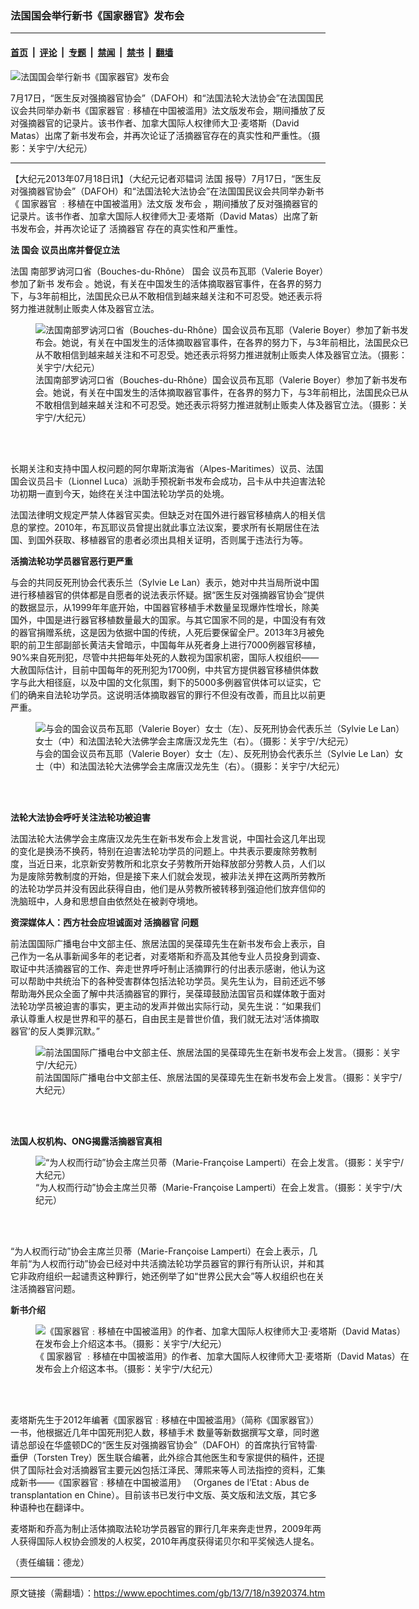 ### 法国国会举行新书《国家器官》发布会

---

#### [首页](../../../..?n3920374) &nbsp;|&nbsp; [评论](../../../../../epoch-comment?n3920374) &nbsp;|&nbsp; [专题](../../../../../epoch-special?n3920374) &nbsp;|&nbsp; [禁闻](../../../../../epoch-news?n3920374) &nbsp;|&nbsp; [禁书](../../../../../books?n3920374) &nbsp;|&nbsp; [翻墙](https://github.com/gfw-breaker/nogfw/blob/master/README.md?n3920374)


<div><img alt="法国国会举行新书《国家器官》发布会" class="attachment-djy_600_400 size-djy_600_400 wp-post-image" src="https://i.epochtimes.com/assets/uploads/2013/07/1307181147342551-600x400.jpg"/>
<div class="caption">
 <p>
  7月17日，“医生反对强摘器官协会”（DAFOH）和“法国法轮大法协会”在法国国民议会共同举办新书《国家器官﹕移植在中国被滥用》法文版发布会，期间播放了反对强摘器官的记录片。该书作者、加拿大国际人权律师大卫·麦塔斯（David Matas）出席了新书发布会，并再次论证了活摘器官存在的真实性和严重性。（摄影：关宇宁/大纪元）
 </p>
</div></div><hr/><div class="post_content" id="artbody" itemprop="articleBody">
 <!-- article content begin -->
 <p>
  【大纪元2013年07月18日讯】（大纪元记者邓韫词
  <ok href="https://www.epochtimes.com/gb/tag/%E6%B3%95%E5%9B%BD.html">
   法国
  </ok>
  报导）7月17日，“医生反对强摘器官协会”（DAFOH）和“法国法轮大法协会”在法国国民议会共同举办新书《
  <ok href="https://www.epochtimes.com/gb/tag/%E5%9B%BD%E5%AE%B6%E5%99%A8%E5%AE%98.html">
   国家器官
  </ok>
  ﹕移植在中国被滥用》法文版
  <ok href="https://www.epochtimes.com/gb/tag/%E5%8F%91%E5%B8%83%E4%BC%9A.html">
   发布会
  </ok>
  ，期间播放了反对强摘器官的记录片。该书作者、加拿大国际人权律师大卫·麦塔斯（David Matas）出席了新书发布会，并再次论证了
  <ok href="https://www.epochtimes.com/gb/tag/%E6%B4%BB%E6%91%98%E5%99%A8%E5%AE%98.html">
   活摘器官
  </ok>
  存在的真实性和严重性。
 </p>
 <p>
  <b>
   法
   <ok href="https://www.epochtimes.com/gb/tag/%E5%9B%BD%E4%BC%9A.html">
    国会
   </ok>
   议员出席并督促立法
  </b>
 </p>
 <p>
  <ok href="https://www.epochtimes.com/gb/tag/%E6%B3%95%E5%9B%BD.html">
   法国
  </ok>
  南部罗讷河口省（Bouches-du-Rhône）
  <ok href="https://www.epochtimes.com/gb/tag/%E5%9B%BD%E4%BC%9A.html">
   国会
  </ok>
  议员布瓦耶（Valerie Boyer）参加了新书
  <ok href="https://www.epochtimes.com/gb/tag/%E5%8F%91%E5%B8%83%E4%BC%9A.html">
   发布会
  </ok>
  。她说，有关在中国发生的活体摘取器官事件，在各界的努力下，与3年前相比，法国民众已从不敢相信到越来越关注和不可忍受。她还表示将努力推进就制止贩卖人体及器官立法。
 </p>
 <figure aria-describedby="caption-attachment-6727687" class="wp-caption aligncenter" id="attachment_6727687" style="width: 600px">
  <ok href=" https://i.epochtimes.com/assets/uploads/2013/07/1307181204192551-600x417.jpg" rel="noreferrer noopener" target="_blank">
   <img alt="法国南部罗讷河口省（Bouches-du-Rhône）国会议员布瓦耶（Valerie Boyer）参加了新书发布会。她说，有关在中国发生的活体摘取器官事件，在各界的努力下，与3年前相比，法国民众已从不敢相信到越来越关注和不可忍受。她还表示将努力推进就制止贩卖人体及器官立法。（摄影：关宇宁/大纪元）" class="size-large wp-image-6727687" src="https://i.epochtimes.com/assets/uploads/2013/07/1307181204192551-600x417.jpg" title="法国南部罗讷河口省（Bouches-du-Rhône）国会议员布瓦耶（Valerie Boyer）参加了新书发布会。她说，有关在中国发生的活体摘取器官事件，在各界的努力下，与3年前相比，法国民众已从不敢相信到越来越关注和不可忍受。她还表示将努力推进就制止贩卖人体及器官立法。（摄影：关宇宁/大纪元）"/>
  </ok>
  <br/><figcaption class="wp-caption-text" id="caption-attachment-6727687">
   法国南部罗讷河口省（Bouches-du-Rhône）国会议员布瓦耶（Valerie Boyer）参加了新书发布会。她说，有关在中国发生的活体摘取器官事件，在各界的努力下，与3年前相比，法国民众已从不敢相信到越来越关注和不可忍受。她还表示将努力推进就制止贩卖人体及器官立法。（摄影：关宇宁/大纪元）
  </figcaption><br/>
 </figure><br/>
 <p>
  长期关注和支持中国人权问题的阿尔卑斯滨海省（Alpes-Maritimes）议员、法国国会议员吕卡（Lionnel Luca）派助手预祝新书发布会成功，吕卡从中共迫害法轮功初期一直到今天，始终在关注中国法轮功学员的处境。
 </p>
 <p>
  法国法律明文规定严禁人体器官买卖。但缺乏对在国外进行器官移植病人的相关信息的掌控。2010年，布瓦耶议员曾提出就此事立法议案，要求所有长期居住在法国、到国外获取、移植器官的患者必须出具相关证明，否则属于违法行为等。
 </p>
 <p>
  <b>
   活摘法轮功学员器官恶行更严重
  </b>
 </p>
 <p>
  与会的共同反死刑协会代表乐兰（Sylvie Le Lan）表示，她对中共当局所说中国进行移植器官的供体都是自愿者的说法表示怀疑。据“医生反对强摘器官协会”提供的数据显示，从1999年年底开始，中国器官移植手术数量呈现爆炸性增长，除美国外，中国是进行器官移植数量最大的国家。与其它国家不同的是，中国没有有效的器官捐赠系统，这是因为依据中国的传统，人死后要保留全尸。2013年3月被免职的前卫生部副部长黄洁夫曾暗示，中国每年从死者身上进行7000例器官移植，90%来自死刑犯，尽管中共把每年处死的人数视为国家机密，国际人权组织——大赦国际估计，目前中国每年的死刑犯为1700例，中共官方提供器官移植供体数字与此大相径庭，以及中国的文化氛围，剩下的5000多例器官供体可以证实，它们的确来自法轮功学员。这说明活体摘取器官的罪行不但没有改善，而且比以前更严重。
 </p>
 <figure aria-describedby="caption-attachment-6727699" class="wp-caption aligncenter" id="attachment_6727699" style="width: 600px">
  <ok href=" https://i.epochtimes.com/assets/uploads/2013/07/1307181147172551-600x291.jpg" rel="noreferrer noopener" target="_blank">
   <img alt="与会的国会议员布瓦耶（Valerie Boyer）女士（左）、反死刑协会代表乐兰（Sylvie Le Lan）女士（中）和法国法轮大法佛学会主席唐汉龙先生（右）。（摄影：关宇宁/大纪元）" class="size-large wp-image-6727699" src="https://i.epochtimes.com/assets/uploads/2013/07/1307181147172551-600x291.jpg" title="与会的国会议员布瓦耶（Valerie Boyer）女士（左）、反死刑协会代表乐兰（Sylvie Le Lan）女士（中）和法国法轮大法佛学会主席唐汉龙先生（右）。（摄影：关宇宁/大纪元）"/>
  </ok>
  <br/><figcaption class="wp-caption-text" id="caption-attachment-6727699">
   与会的国会议员布瓦耶（Valerie Boyer）女士（左）、反死刑协会代表乐兰（Sylvie Le Lan）女士（中）和法国法轮大法佛学会主席唐汉龙先生（右）。（摄影：关宇宁/大纪元）
  </figcaption><br/>
 </figure><br/>
 <p>
  <b>
   法轮大法协会呼吁关注法轮功被迫害
  </b>
 </p>
 <p>
  法国法轮大法佛学会主席唐汉龙先生在新书发布会上发言说，中国社会这几年出现的变化是换汤不换药，特别在迫害法轮功学员的问题上。中共表示要废除劳教制度，当近日来，北京新安劳教所和北京女子劳教所开始释放部分劳教人员，人们以为是废除劳教制度的开始，但是接下来人们就会发现，被非法关押在这两所劳教所的法轮功学员并没有因此获得自由，他们是从劳教所被转移到强迫他们放弃信仰的洗脑班中，人身和思想自由依然处在被剥夺境地。
 </p>
 <p>
  <b>
   资深媒体人：西方社会应坦诚面对
   <ok href="https://www.epochtimes.com/gb/tag/%E6%B4%BB%E6%91%98%E5%99%A8%E5%AE%98.html">
    活摘器官
   </ok>
   问题
  </b>
 </p>
 <p>
  前法国国际广播电台中文部主任、旅居法国的吴葆璋先生在新书发布会上表示，自己作为一名从事新闻多年的老记者，对麦塔斯和乔高及其他专业人员投身到调查、取证中共活摘器官的工作、奔走世界呼吁制止活摘罪行的付出表示感谢，他认为这可以帮助中共统治下的各种受害群体包括法轮功学员。吴先生认为，目前还远不够帮助海外民众全面了解中共活摘器官的罪行，吴葆璋鼓励法国官员和媒体敢于面对法轮功学员被迫害的事实，更主动的发声并做出实际行动，吴先生说：“如果我们承认尊重人权是世界和平的基石，自由民主是普世价值，我们就无法对‘活体摘取器官’的反人类罪沉默。”
 </p>
 <figure aria-describedby="caption-attachment-6727704" class="wp-caption aligncenter" id="attachment_6727704" style="width: 600px">
  <ok href=" https://i.epochtimes.com/assets/uploads/2013/07/1307181223392551-600x410.jpg" rel="noreferrer noopener" target="_blank">
   <img alt="前法国国际广播电台中文部主任、旅居法国的吴葆璋先生在新书发布会上发言。（摄影：关宇宁/大纪元）" class="size-large wp-image-6727704" src="https://i.epochtimes.com/assets/uploads/2013/07/1307181223392551-600x410.jpg" title="前法国国际广播电台中文部主任、旅居法国的吴葆璋先生在新书发布会上发言。（摄影：关宇宁/大纪元）"/>
  </ok>
  <br/><figcaption class="wp-caption-text" id="caption-attachment-6727704">
   前法国国际广播电台中文部主任、旅居法国的吴葆璋先生在新书发布会上发言。（摄影：关宇宁/大纪元）
  </figcaption><br/>
 </figure><br/>
 <p>
  <b>
   法国人权机构、ONG揭露活摘器官真相
  </b>
 </p>
 <figure aria-describedby="caption-attachment-6727716" class="wp-caption aligncenter" id="attachment_6727716" style="width: 600px">
  <ok href=" https://i.epochtimes.com/assets/uploads/2013/07/1307181204522551-600x381.jpg" rel="noreferrer noopener" target="_blank">
   <img alt="“为人权而行动”协会主席兰贝蒂（Marie-Françoise Lamperti）在会上发言。（摄影：关宇宁/大纪元）" class="size-large wp-image-6727716" src="https://i.epochtimes.com/assets/uploads/2013/07/1307181204522551-600x381.jpg" title="“为人权而行动”协会主席兰贝蒂（Marie-Françoise Lamperti）在会上发言。（摄影：关宇宁/大纪元）"/>
  </ok>
  <br/><figcaption class="wp-caption-text" id="caption-attachment-6727716">
   “为人权而行动”协会主席兰贝蒂（Marie-Françoise Lamperti）在会上发言。（摄影：关宇宁/大纪元）
  </figcaption><br/>
 </figure><br/>
 <p>
  “为人权而行动”协会主席兰贝蒂（Marie-Françoise Lamperti）在会上表示，几年前“为人权而行动”协会已经对中共活摘法轮功学员器官的罪行有所认识，并和其它非政府组织一起谴责这种罪行，她还例举了如“世界公民大会”等人权组织也在关注活摘器官问题。
 </p>
 <p>
  <b>
   新书介绍
  </b>
 </p>
 <figure aria-describedby="caption-attachment-6727732" class="wp-caption aligncenter" id="attachment_6727732" style="width: 600px">
  <ok href=" https://i.epochtimes.com/assets/uploads/2013/07/1307181549512551-600x427.jpg" rel="noreferrer noopener" target="_blank">
   <img alt="《国家器官﹕移植在中国被滥用》的作者、加拿大国际人权律师大卫·麦塔斯（David Matas）在发布会上介绍这本书。（摄影：关宇宁/大纪元）" class="size-large wp-image-6727732" src="https://i.epochtimes.com/assets/uploads/2013/07/1307181549512551-600x427.jpg" title="《国家器官﹕移植在中国被滥用》的作者、加拿大国际人权律师大卫·麦塔斯（David Matas）在发布会上介绍这本书。（摄影：关宇宁/大纪元）"/>
  </ok>
  <br/><figcaption class="wp-caption-text" id="caption-attachment-6727732">
   《
   <ok href="https://www.epochtimes.com/gb/tag/%E5%9B%BD%E5%AE%B6%E5%99%A8%E5%AE%98.html">
    国家器官
   </ok>
   ﹕移植在中国被滥用》的作者、加拿大国际人权律师大卫·麦塔斯（David Matas）在发布会上介绍这本书。（摄影：关宇宁/大纪元）
  </figcaption><br/>
 </figure><br/>
 <p>
  麦塔斯先生于2012年编著《国家器官﹕移植在中国被滥用》（简称《国家器官》）一书，他根据近几年中国死刑犯人数，移植手术 数量等新数据撰写文章，同时邀请总部设在华盛顿DC的“医生反对强摘器官协会”（DAFOH）的首席执行官特雷∙垂伊（Torsten Trey）医生联合编著，此外综合其他医生和专家提供的稿件，还提供了国际社会对活摘器官主要元凶包括江泽民、薄熙来等人司法指控的资料，汇集成新书——《国家器官﹕移植在中国被滥用》 （Organes de l’Etat : Abus de transplantation en Chine）。目前该书已发行中文版、英文版和法文版，其它多种语种也在翻译中。
 </p>
 <p>
  麦塔斯和乔高为制止活体摘取法轮功学员器官的罪行几年来奔走世界，2009年两人获得国际人权协会颁发的人权奖，2010年再度获得诺贝尔和平奖候选人提名。
 </p>
 <p>
  （责任编辑：德龙）
 </p>
 <!-- article content end -->
 <div id="below_article_ad">
 </div>
</div>


---

原文链接（需翻墙）：https://www.epochtimes.com/gb/13/7/18/n3920374.htm